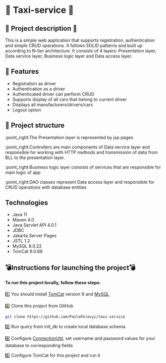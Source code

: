 # :oncoming_taxi: Taxi-service :oncoming_taxi:
<h2>📣 Project description 📣</h2>
This is a simple web application that supports registration, authentication and simple CRUD operations.
It follows SOLID patterns and built up according to N-tier architecture. It consists of 4 layers:
Presentation layer, Data service layer, Business logic layer and Data access layer.

## <h2>:bookmark_tabs: Features</h2>
* Registration as driver
* Authentication as a driver
* Authenticated driver can perform CRUD
* Supports display of all cars that belong to current driver
* Displays all manufacturers/drivers/cars
* Logout option

## <h2>:file_folder: Project structure</h2>
<p>:point_right:The Presentation layer is represented by jsp pages</p>
<p>:point_right:Controllers are main components of Data service layer and responsible for working with HTTP methods and transmission of data from BLL to the presentation layer. </p>
<p>:point_right:Business logic layer consists of services that are responsible for main logic of app</p>
<p>:point_right:DAO classes represent Data access layer 
and responsible for CRUD operations with database entities</p>

## <h2>Technologies</h2>
* Java 11
* Maven 4.0
* Java Servlet API 4.0.1
* JDBC
* Jakarta Server Pages
* JSTL 1.2
* MySQL 8.0.22
* TomCat 9.0.68

## <h2>:bomb:Instructions for launching the project:bomb:</h2>
<h4>To run this project locally, follow these steps:</h4>

1️⃣ You should install <a href="https://tomcat.apache.org/download-90.cgi">TomCat</a> version 9 and <a href="https://dev.mysql.com/downloads/installer/">MySQL</a>

2️⃣  Clone this project from GitHub
```bash
git clone https://github.com/PavloPolovyi/taxi-service
```
3️⃣  Run query from init_db to create local database schema

4️⃣  Configure [ConnectionUtil](src/main/java/taxi/util/ConnectionUtil.java), set username and password values for your database to corresponding fields

5️⃣  Configure TomCat for this project and run it

